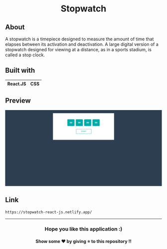 <h1 align="center">Stopwatch</h1>

## About
A stopwatch is a timepiece designed to measure the amount of time that elapses between its activation and deactivation. A large digital version of a stopwatch designed for viewing at a distance, as in a sports stadium, is called a stop clock.

## Built with 
| React.JS | CSS |
| --- | --- |

## Preview
![image](https://github.com/TheNewC0der-24/Stopwatch/blob/master/Preview.png)

## Link
```
https://stopwatch-react-js.netlify.app/
```

--- 
<h3 align='center'>Hope you like this application :)</h3>
<h4 align='center'>Show some ❤️ by giving ⭐ to this repository !!</h4>
